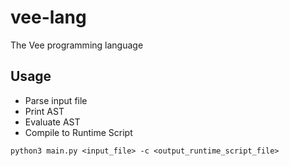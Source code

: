 # vee-lang
The Vee programming language

## Usage
- Parse input file
- Print AST
- Evaluate AST
- Compile to Runtime Script
```
python3 main.py <input_file> -c <output_runtime_script_file>
```

